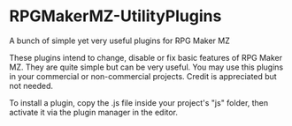 # RPGMakerMZ-UtilityPlugins
A bunch of simple yet very useful plugins for RPG Maker MZ

These plugins intend to change, disable or fix basic features of RPG Maker MZ. They are quite simple but can be very useful.
You may use this plugins in your commercial or non-commercial projects. Credit is appreciated but not needed.

To install a plugin, copy the .js file inside your project's "js" folder, then activate it via the plugin manager in the editor.
